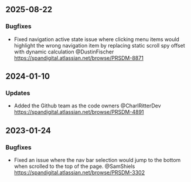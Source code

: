 ## 2025-08-22
### Bugfixes
- Fixed navigation active state issue where clicking menu items would highlight the wrong navigation item by replacing static scroll spy offset with dynamic calculation @DustinFischer https://spandigital.atlassian.net/browse/PRSDM-8871

## 2024-01-10
### Updates
- Added the Github team as the code owners @CharlRitterDev  https://spandigital.atlassian.net/browse/PRSDM-4891

## 2023-01-24
### Bugfixes
- Fixed an issue where the nav bar selection would jump to the bottom when scrolled to the top of the page. @SamShiels https://spandigital.atlassian.net/browse/PRSDM-3302
